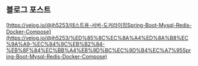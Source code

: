 ## 블로그 포스트

[https://velog.io/@jh5253/테스트용-서버-도커라이징Spring-Boot-Mysql-Redis-Docker-Compose](https://velog.io/@jh5253/%ED%85%8C%EC%8A%A4%ED%8A%B8%EC%9A%A9-%EC%84%9C%EB%B2%84-%EB%8F%84%EC%BB%A4%EB%9D%BC%EC%9D%B4%EC%A7%95Spring-Boot-Mysql-Redis-Docker-Compose)